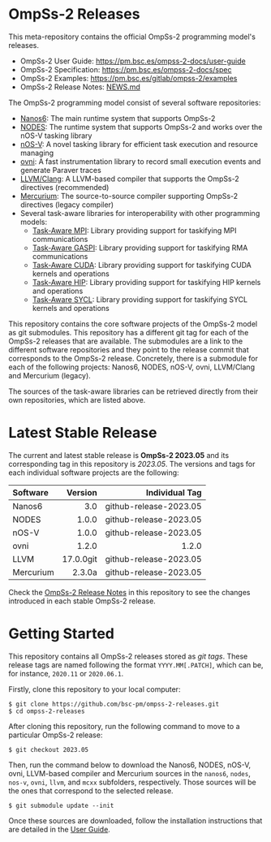 # OmpSs-2 Releases

This meta-repository contains the official OmpSs-2 programming model's releases.

* OmpSs-2 User Guide: https://pm.bsc.es/ompss-2-docs/user-guide  
* OmpSs-2 Specification: https://pm.bsc.es/ompss-2-docs/spec  
* OmpSs-2 Examples: https://pm.bsc.es/gitlab/ompss-2/examples  
* OmpSs-2 Release Notes: [NEWS.md](./NEWS.md)

The OmpSs-2 programming model consist of several software repositories:

* [Nanos6](https://github.com/bsc-pm/nanos6): The main runtime system that supports OmpSs-2
* [NODES](https://github.com/bsc-pm/nodes): The runtime system that supports OmpSs-2 and works over the nOS-V tasking library
* [nOS-V](https://github.com/bsc-pm/nos-v): A novel tasking library for efficient task execution and resource managing
* [ovni](https://github.com/bsc-pm/ovni): A fast instrumentation library to record small execution events and generate Paraver traces
* [LLVM/Clang](https://github.com/bsc-pm/llvm): A LLVM-based compiler that supports the OmpSs-2 directives (recommended)
* [Mercurium](https://github.com/bsc-pm/mcxx): The source-to-source compiler supporting OmpSs-2 directives (legacy compiler)
* Several task-aware libraries for interoperability with other programming models:
  * [Task-Aware MPI](https://github.com/bsc-pm/tampi): Library providing support for taskifying MPI communications
  * [Task-Aware GASPI](https://github.com/bsc-pm/tagaspi): Library providing support for taskifying RMA communications
  * [Task-Aware CUDA](https://github.com/bsc-pm/tacuda): Library providing support for taskifying CUDA kernels and operations
  * [Task-Aware HIP](https://github.com/bsc-pm/tahip): Library providing support for taskifying HIP kernels and operations
  * [Task-Aware SYCL](https://github.com/bsc-pm/tasycl): Library providing support for taskifying SYCL kernels and operations

This repository contains the core software projects of the OmpSs-2 model as git submodules.
This repository has a different git tag for each of the OmpSs-2 releases that are available.
The submodules are a link to the different software repositories and they point to the release
commit that corresponds to the OmpSs-2 release. Concretely, there is a submodule for each of
the following projects: Nanos6, NODES, nOS-V, ovni, LLVM/Clang and Mercurium (legacy).

The sources of the task-aware libraries can be retrieved directly from their own repositories,
which are listed above.


# Latest Stable Release

The current and latest stable release is **OmpSs-2 2023.05** and its corresponding tag
in this repository is *2023.05*. The versions and tags for each individual software
projects are the following:

| Software     |      Version |            Individual Tag |
| :----------- | -----------: | ------------------------: |
| Nanos6       |          3.0 |    github-release-2023.05 |
| NODES        |        1.0.0 |    github-release-2023.05 |
| nOS-V        |        1.0.0 |    github-release-2023.05 |
| ovni         |        1.2.0 |                     1.2.0 |
| LLVM         |    17.0.0git |    github-release-2023.05 |
| Mercurium    |       2.3.0a |    github-release-2023.05 |

Check the [OmpSs-2 Release Notes](./NEWS.md) in this repository to see the changes
introduced in each stable OmpSs-2 release.

# Getting Started

This repository contains all OmpSs-2 releases stored as *git tags*. These release
tags are named following the format `YYYY.MM[.PATCH]`, which can be, for instance,
`2020.11` or `2020.06.1`.

Firstly, clone this repository to your local computer:

```
$ git clone https://github.com/bsc-pm/ompss-2-releases.git
$ cd ompss-2-releases
```

After cloning this repository, run the following command to move to a particular
OmpSs-2 release:

```
$ git checkout 2023.05
```

Then, run the command below to download the Nanos6, NODES, nOS-V, ovni, LLVM-based compiler
and Mercurium sources in the `nanos6`, `nodes`, `nos-v`, `ovni`, `llvm`, and `mcxx` subfolders,
respectively. Those sources will be the ones that correspond to the selected release.

```
$ git submodule update --init
```

Once these sources are downloaded, follow the installation instructions that are
detailed in the [User Guide](https://pm.bsc.es/ompss-2-docs/user-guide).
